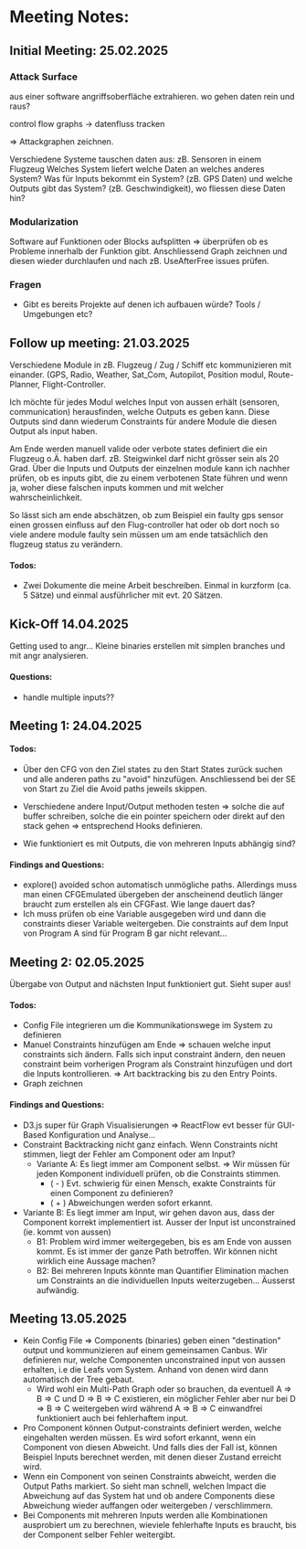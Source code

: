 # Meeting Notes:

## Initial Meeting: 25.02.2025

### Attack Surface

aus einer software angriffsoberfläche extrahieren. wo gehen daten rein und raus?

control flow graphs -> datenfluss tracken

=> Attackgraphen zeichnen. 

Verschiedene Systeme tauschen daten aus: zB. Sensoren in einem Flugzeug
Welches System liefert welche Daten an welches anderes System? Was für Inputs bekommt ein System? (zB. GPS Daten) und welche Outputs gibt das System? (zB. Geschwindigkeit), wo fliessen diese Daten hin?

### Modularization

Software auf Funktionen oder Blocks aufsplitten => überprüfen ob es Probleme innerhalb der Funktion gibt. Anschliessend Graph zeichnen und diesen wieder durchlaufen und nach zB. UseAfterFree issues prüfen.

### Fragen

- Gibt es bereits Projekte auf denen ich aufbauen würde? Tools / Umgebungen etc? 

## Follow up meeting: 21.03.2025

Verschiedene Module in zB. Flugzeug / Zug / Schiff etc kommunizieren mit einander. (GPS, Radio, Weather, Sat_Com, Autopilot, Position modul, Route-Planner, Flight-Controller.

Ich möchte für jedes Modul welches Input von aussen erhält (sensoren, communication) herausfinden, welche Outputs es geben kann. Diese Outputs sind dann wiederum Constraints für andere Module die diesen Output als input haben.

Am Ende werden manuell valide oder verbote states definiert die ein Flugzeug o.Ä. haben darf. zB. Steigwinkel darf nicht grösser sein als 20 Grad. Über die Inputs und Outputs der einzelnen module kann ich nachher prüfen, ob es inputs gibt, die zu einem verbotenen State führen und wenn ja, woher diese falschen inputs kommen und mit welcher wahrscheinlichkeit.

So lässt sich am ende abschätzen, ob zum Beispiel ein faulty gps sensor einen grossen einfluss auf den Flug-controller hat oder ob dort noch so viele andere module faulty sein müssen um am ende tatsächlich den flugzeug status zu verändern.


#### Todos:
- Zwei Dokumente die meine Arbeit beschreiben. Einmal in kurzform (ca. 5 Sätze) und einmal ausführlicher mit evt. 20 Sätzen.

## Kick-Off 14.04.2025

Getting used to angr... Kleine binaries erstellen mit simplen branches und mit angr analysieren.

#### Questions:
- handle multiple inputs??

## Meeting 1: 24.04.2025

#### Todos:

- Über den CFG von den Ziel states zu den Start States zurück suchen und alle anderen paths zu "avoid" hinzufügen.
  Anschliessend bei der SE von Start zu Ziel die Avoid paths jeweils skippen.

- Verschiedene andere Input/Output methoden testen => solche die auf buffer schreiben, solche die ein pointer speichern oder direkt auf den stack gehen => entsprechend Hooks definieren.

- Wie funktioniert es mit Outputs, die von mehreren Inputs abhängig sind?

#### Findings and Questions:
- explore() avoided schon automatisch unmögliche paths. Allerdings muss man einen CFGEmulated übergeben der anscheinend deutlich länger braucht zum erstellen als ein CFGFast. Wie lange dauert das?
- Ich muss prüfen ob eine Variable ausgegeben wird und dann die constraints dieser Variable weitergeben. Die constraints auf dem Input von Program A sind für Program B gar nicht relevant...

## Meeting 2: 02.05.2025

Übergabe von Output and nächsten Input funktioniert gut. Sieht super aus!

#### Todos:

- Config File integrieren um die Kommunikationswege im System zu definieren
- Manuel Constraints hinzufügen am Ende => schauen welche input constraints sich ändern. Falls sich input constraint ändern, den neuen constraint beim vorherigen Program als Constraint hinzufügen und dort die Inputs kontrollieren. => Art backtracking bis zu den Entry Points.
- Graph zeichnen

#### Findings and Questions:

- D3.js super für Graph Visualisierungen => ReactFlow evt besser für GUI-Based Konfiguration und Analyse...
- Constraint Backtracking nicht ganz einfach. Wenn Constraints nicht stimmen, liegt der Fehler am Component oder am Input?
  - Variante A: Es liegt immer am Component selbst. => Wir müssen für jeden Komponent individuell prüfen, ob die Constraints stimmen.
    - ( - ) Evt. schwierig für einen Mensch, exakte Constraints für einen Component zu definieren? 
    - ( + ) Abweichungen werden sofort erkannt.
- Variante B: Es liegt immer am Input, wir gehen davon aus, dass der Component korrekt implementiert ist. Ausser der Input ist unconstrained (ie. kommt von aussen)
  - B1: Problem wird immer weitergegeben, bis es am Ende von aussen kommt. Es ist immer der ganze Path betroffen. Wir können nicht wirklich eine Aussage machen?
  - B2: Bei mehreren Inputs könnte man Quantifier Elimination machen um Constraints an die individuellen Inputs weiterzugeben... Äusserst aufwändig.

## Meeting 13.05.2025

- Kein Config File => Components (binaries) geben einen "destination" output und kommunizieren auf einem gemeinsamen Canbus. Wir definieren nur, welche Componenten unconstrained input von aussen erhalten, i.e die Leafs vom System. Anhand von denen wird dann automatisch der Tree gebaut.
  - Wird wohl ein Multi-Path Graph oder so brauchen, da eventuell A => B => C und D => B => C existieren, ein möglicher Fehler aber nur bei D => B => C weitergeben wird während A => B => C einwandfrei funktioniert auch bei fehlerhaftem input.
- Pro Component können Output-constraints definiert werden, welche eingehalten werden müssen. Es wird sofort erkannt, wenn ein Component von diesen Abweicht. Und falls dies der Fall ist, können Beispiel Inputs berechnet werden, mit denen dieser Zustand erreicht wird.
- Wenn ein Component von seinen Constraints abweicht, werden die Output Paths markiert. So sieht man schnell, welchen Impact die Abweichung auf das System hat und ob andere Components diese Abweichung wieder auffangen oder weitergeben / verschlimmern.
- Bei Components mit mehreren Inputs werden alle Kombinationen ausprobiert um zu berechnen, wieviele fehlerhafte Inputs es braucht, bis der Component selber Fehler weitergibt.
